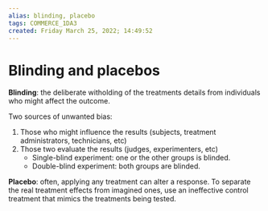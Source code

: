 ```yaml
---
alias: blinding, placebo
tags: COMMERCE_1DA3
created: Friday March 25, 2022; 14:49:52 
---
```

# Blinding and placebos 
**Blinding**: the deliberate witholding of the treatments details from individuals who might affect the outcome.

Two sources of unwanted bias:
1. Those who might influence the results (subjects, treatment administrators, technicians, etc)
2. Those two evaluate the results (judges, experimenters, etc)
    - Single-blind experiment: one or the other groups is blinded.
    - Double-blind experiment: both groups are blinded.
    
**Placebo**: often, applying any treatment can alter a response. To separate the real treatment effects from imagined ones, use an ineffective control treatment that mimics the treatments being tested.
